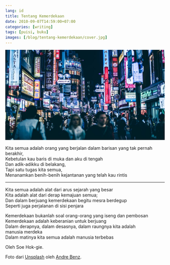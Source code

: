 ```yaml
---
lang: id
title: Tentang Kemerdekaan
date: 2010-09-07T14:59:00+07:00
categories: [writing]
tags: [puisi, buku]
images: [/blog/tentang-kemerdekaan/cover.jpg]
---
```

![Tentang Kemerdekaan](cover.jpg)

Kita semua adalah orang yang berjalan dalam barisan yang tak pernah berakhir,\
Kebetulan kau baris di muka dan aku di tengah\
Dan adik-adikku di belakang,\
Tapi satu tugas kita semua,\
Menanamkan benih-benih kejantanan yang telah kau rintis

<hr class="section-break">

Kita semua adalah alat dari arus sejarah yang besar\
Kita adalah alat dari derap kemajuan semua;\
Dan dalam berjuang kemerdekaan begitu mesra berdegup\
Seperti juga perjalanan di sisi penjara

Kemerdekaan bukanlah soal orang-orang yang iseng dan pembosan\
Kemerdekaan adalah keberanian untuk berjuang\
Dalam derapnya, dalam desasnya, dalam raungnya kita adalah\
manusia merdeka\
Dalam matinya kita semua adalah manusia terbebas

Oleh Soe Hok-gie.

Foto dari [Unsplash](https://unsplash.com/photos/Mn9Fa_wQH-M) oleh [Andre Benz](https://unsplash.com/@trapnation).
